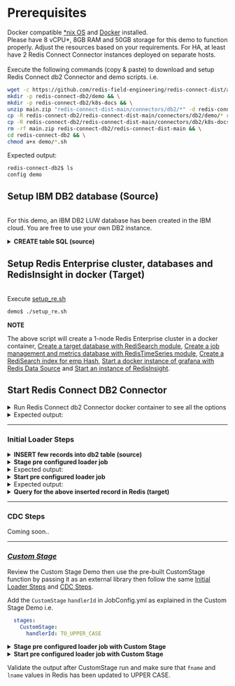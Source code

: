 # Prerequisites
Docker compatible [*nix OS](https://en.wikipedia.org/wiki/Unix-like) and [Docker](https://docs.docker.com/get-docker) installed.
<br>Please have 8 vCPU*, 8GB RAM and 50GB storage for this demo to function properly. Adjust the resources based on your requirements. For HA, at least have 2 Redis Connect Connector instances deployed on separate hosts.</br>
<br>Execute the following commands (copy & paste) to download and setup Redis Connect db2 Connector and demo scripts.
i.e.</br>

```bash
wget -c https://github.com/redis-field-engineering/redis-connect-dist/archive/main.zip && \
mkdir -p redis-connect-db2/demo && \
mkdir -p redis-connect-db2/k8s-docs && \
unzip main.zip "redis-connect-dist-main/connectors/db2/*" -d redis-connect-db2 && \
cp -R redis-connect-db2/redis-connect-dist-main/connectors/db2/demo/* redis-connect-db2/demo && \
cp -R redis-connect-db2/redis-connect-dist-main/connectors/db2/k8s-docs/* redis-connect-db2/k8s-docs && \
rm -rf main.zip redis-connect-db2/redis-connect-dist-main && \
cd redis-connect-db2 && \
chmod a+x demo/*.sh
```

Expected output:
```bash
redis-connect-db2$ ls
config demo
```

## Setup IBM DB2 database (Source)
<br>For this demo, an IBM DB2 LUW database has been created in the IBM cloud. You are free to use your own DB2 instance.</br>

<details><summary><b>CREATE table SQL (source)</b></summary>
<p>

```sql
CREATE TABLE EMP (
       EMPNO    int         NOT NULL,
       FNAME    VARCHAR(50) NULL,
       LNAME    VARCHAR(50) NULL,
       JOB      VARCHAR(50) NULL,
       MGR      int         NULL,
       HIREDATE date        NULL,
       SAL      double      NULL,
       COMM     double      NULL,
       DEPT     int         NULL,
       PRIMARY KEY (EMPNO)      
       )
```

</p>
</details>

## Setup Redis Enterprise cluster, databases and RedisInsight in docker (Target)
<br>Execute [setup_re.sh](setup_re.sh)</br>
```bash
demo$ ./setup_re.sh
```
**NOTE**

The above script will create a 1-node Redis Enterprise cluster in a docker container, [Create a target database with RediSearch module](https://docs.redislabs.com/latest/modules/add-module-to-database/), [Create a job management and metrics database with RedisTimeSeries module](https://docs.redislabs.com/latest/modules/add-module-to-database/), [Create a RediSearch index for emp Hash](https://redislabs.com/blog/getting-started-with-redisearch-2-0/), [Start a docker instance of grafana with Redis Data Source](https://redisgrafana.github.io/) and [Start an instance of RedisInsight](https://docs.redislabs.com/latest/ri/installing/install-docker/).

## Start Redis Connect DB2 Connector

<details><summary>Run Redis Connect db2 Connector docker container to see all the options</summary>
<p>

```bash
docker run \
-it --rm --privileged=true \
--name redis-connect-db2 \
-e REDISCONNECT_LOGBACK_CONFIG=/opt/redislabs/redis-connect-db2/config/logback.xml \
-e REDISCONNECT_CONFIG=/opt/redislabs/redis-connect-db2/config/samples/loader \
-e REDISCONNECT_SOURCE_USERNAME=jjd47182 \
-e REDISCONNECT_SOURCE_PASSWORD=xl+c84m9tmgg1q6v \
-e REDISCONNECT_TARGET_USERNAME="" \
-e REDISCONNECT_TARGET_PASSWORD="" \
-e REDISCONNECT_JAVA_OPTIONS="-Xms256m -Xmx256m" \
-v $(pwd)/config:/opt/redislabs/redis-connect-db2/config \
--net host \
redislabs/redis-connect-db2:latest
```

</p>
</details>

<details><summary>Expected output:</summary>
<p>
  
```bash
-------------------------------
Redis Connect startup script.
*******************************
Please ensure that the values of environment variables in /opt/redislabs/redis-connect-db2/bin/redisconnect.conf are correctly mapped before executing any of the options below
*******************************
Usage: [-h|cli|stage|start]
options:
-h: Print this help message and exit.
cli: starts redis-connect-cli.
stage: clean and stage redis database with cdc or initial loader job configurations.
start: start Redis Connect instance with provided cdc or initial loader job configurations.
-------------------------------
```

</p>
</details>

-------------------------------

### Initial Loader Steps
<details><summary><b>INSERT few records into db2 table (source)</b></summary>
<p>

```sql
INSERT INTO JJD47182.EMP (empno, fname, lname, job, mgr, hiredate, sal, comm, dept) VALUES ('1', 'Basanth', 'Gowda', 'FOUNDER', '1', '2018-08-09 00:00:00.000', '200000', '10', '1')
INSERT INTO JJD47182.EMP (empno, fname, lname, job, mgr, hiredate, sal, comm, dept) VALUES ('2', 'Virag', 'Tripathi', 'SA', '1', '2018-08-06 00:00:00.000', '2000', '10', '1')
INSERT INTO JJD47182.EMP (empno, fname, lname, job, mgr, hiredate, sal, comm, dept) VALUES ('3', 'Drake', 'Albee', 'RSM', '1', '2017-08-09 00:00:00.000', '5000', '10', '1')
INSERT INTO JJD47182.EMP (empno, fname, lname, job, mgr, hiredate, sal, comm, dept) VALUES ('4', 'Nick', 'Doyle', 'DIR', '1', '2019-07-09 00:00:00.000', '10000', '10', '1')
INSERT INTO JJD47182.EMP (empno, fname, lname, job, mgr, hiredate, sal, comm, dept) VALUES ('5', 'Allen', 'Terleto', 'FieldCTO', '1', '2017-06-09 00:00:00.000', '500000', '10', '1')
INSERT INTO JJD47182.EMP (empno, fname, lname, job, mgr, hiredate, sal, comm, dept) VALUES ('6', 'Marco', 'Mankerious', 'SA', '1', '2018-06-09 00:00:00.000', '2000', '10', '1')
INSERT INTO JJD47182.EMP (empno, fname, lname, job, mgr, hiredate, sal, comm, dept) VALUES ('7', 'Brad', 'Barnes', 'SA', '1', '2018-07-09 00:00:00.000', '2000', '10', '1')
INSERT INTO JJD47182.EMP (empno, fname, lname, job, mgr, hiredate, sal, comm, dept) VALUES ('8', 'Quinton', 'Gingras', 'SDR', '1', '2019-07-09 00:00:00.000', '200000', '10', '1')
INSERT INTO JJD47182.EMP (empno, fname, lname, job, mgr, hiredate, sal, comm, dept) VALUES ('9', 'Yuval', 'Shkedi', 'SA', '1', '2019-07-09 00:00:00.000', '200000', '10', '1')
INSERT INTO JJD47182.EMP (empno, fname, lname, job, mgr, hiredate, sal, comm, dept) VALUES ('10', 'Greg', 'Muscatello', 'RSD', '1', '2019-07-09 00:00:00.000', '500000', '10', '1')
```

</p>
</details>

<details><summary><b>Stage pre configured loader job</b></summary>
<p>

```bash
docker run \
-it --rm --privileged=true \
--name redis-connect-db2 \
-e REDISCONNECT_LOGBACK_CONFIG=/opt/redislabs/redis-connect-db2/config/logback.xml \
-e REDISCONNECT_CONFIG=/opt/redislabs/redis-connect-db2/config/samples/loader \
-e REDISCONNECT_SOURCE_USERNAME=jjd47182 \
-e REDISCONNECT_SOURCE_PASSWORD=xl+c84m9tmgg1q6v \
-e REDISCONNECT_TARGET_USERNAME="" \
-e REDISCONNECT_TARGET_PASSWORD="" \
-e REDISCONNECT_JAVA_OPTIONS="-Xms256m -Xmx256m" \
-v $(pwd)/config:/opt/redislabs/redis-connect-db2/config \
--net host \
redislabs/redis-connect-db2:latest stage
```

</p>
</details>

<details><summary>Expected output:</summary>
<p>

```bash
-------------------------------
Staging Redis Connect redis-connect-db2 v1.0.2.11 job using Java 11.0.12 on virag-cdc started by root in /opt/redislabs/redis-connect-db2/bin
Loading Redis Connect redis-connect-db2 Configurations from /opt/redislabs/redis-connect-db2/config/samples/loader
.....
.....
19:55:15.314 [main] INFO  startup - Setup Completed.
-------------------------------
```

</p>
</details>

<details><summary><b>Start pre configured loader job</b></summary>
<p>

```bash
docker run \
-it --rm --privileged=true \
--name redis-connect-db2 \
-e REDISCONNECT_LOGBACK_CONFIG=/opt/redislabs/redis-connect-db2/config/logback.xml \
-e REDISCONNECT_CONFIG=/opt/redislabs/redis-connect-db2/config/samples/loader \
-e REDISCONNECT_SOURCE_USERNAME=jjd47182 \
-e REDISCONNECT_SOURCE_PASSWORD=xl+c84m9tmgg1q6v \
-e REDISCONNECT_TARGET_USERNAME="" \
-e REDISCONNECT_TARGET_PASSWORD="" \
-e REDISCONNECT_JAVA_OPTIONS="-Xms256m -Xmx256m" \
-v $(pwd)/config:/opt/redislabs/redis-connect-db2/config \
--net host \
redislabs/redis-connect-db2:latest start
```

</p>
</details>

<details><summary>Expected output:</summary>
<p>

```bash
-------------------------------
Starting Redis Connect redis-connect-db2 v1.0.2.11 instance using Java 11.0.12 on virag-cdc started by root in /opt/redislabs/redis-connect-db2/bin
Loading Redis Connect redis-connect-db2 Configurations from /opt/redislabs/redis-connect-db2/config/samples/loader
.....
.....
19:57:30.720 [main] INFO  startup -  /$$$$$$$                  /$$ /$$                  /$$$$$$                                                      /$$
19:57:30.723 [main] INFO  startup - | $$__  $$                | $$|__/                 /$$__  $$                                                    | $$
19:57:30.723 [main] INFO  startup - | $$  \ $$  /$$$$$$   /$$$$$$$ /$$  /$$$$$$$      | $$  \__/  /$$$$$$  /$$$$$$$  /$$$$$$$   /$$$$$$   /$$$$$$$ /$$$$$$
19:57:30.723 [main] INFO  startup - | $$$$$$$/ /$$__  $$ /$$__  $$| $$ /$$_____/      | $$       /$$__  $$| $$__  $$| $$__  $$ /$$__  $$ /$$_____/|_  $$_/
19:57:30.724 [main] INFO  startup - | $$__  $$| $$$$$$$$| $$  | $$| $$|  $$$$$$       | $$      | $$  \ $$| $$  \ $$| $$  \ $$| $$$$$$$$| $$        | $$
19:57:30.724 [main] INFO  startup - | $$  \ $$| $$_____/| $$  | $$| $$ \____  $$      | $$    $$| $$  | $$| $$  | $$| $$  | $$| $$_____/| $$        | $$ /$$
19:57:30.724 [main] INFO  startup - | $$  | $$|  $$$$$$$|  $$$$$$$| $$ /$$$$$$$/      |  $$$$$$/|  $$$$$$/| $$  | $$| $$  | $$|  $$$$$$$|  $$$$$$$  |  $$$$/
19:57:30.724 [main] INFO  startup - |__/  |__/ \_______/ \_______/|__/|_______/        \______/  \______/ |__/  |__/|__/  |__/ \_______/ \_______/   \___/
19:57:30.724 [main] INFO  startup -
19:57:30.725 [main] INFO  startup -
19:57:30.725 [main] INFO  startup - ##################################################################
19:57:30.725 [main] INFO  startup -
19:57:30.725 [main] INFO  startup - Initializing Redis Connect Instance
19:57:30.725 [main] INFO  startup -
19:57:30.725 [main] INFO  startup - ##################################################################
.....
.....
19:57:46.800 [JobManagement-1] INFO  startup - Job Manager owned by a different process ? : false : empLoader
19:57:46.801 [JobManagement-2] INFO  redisconnect - Refreshing Heartbeat signal for : hb-loaderJobManager , with value : empLoader-JM-30@virag-cdc , expiry : 30000
19:57:57.986 [JobManagement-1] INFO  startup - Fetched JobConfig for : batchtaskcreator
19:57:57.986 [JobManagement-1] INFO  startup - Starting Pipeline for Job : batchtaskcreator
19:57:57.986 [JobManagement-1] INFO  startup - 1 of 5 Jobs Claimed
19:57:57.986 [JobManagement-1] INFO  startup - 1 of 5 Jobs Claimed
.....
.....  
```

</p>
</details>

<details><summary><b>Query for the above inserted record in Redis (target)</b></summary>
<p>

```bash
demo$ sudo docker exec -it re-node1 bash -c 'redis-cli -p 12000 ft.search idx:emp "*"'
 1) (integer) 10
 2) "emp:9"
 3)  1) "COMM"
     2) "10.0"
     3) "FirstName"
     4) "Yuval"
     5) "HIREDATE"
     6) "2019-07-09"
     7) "EmployeeNumber"
     8) "9"
     9) "MGR"
    10) "1"
    11) "DEPT"
    12) "1"
    13) "LastName"
    14) "Shkedi"
    15) "JOB"
    16) "SA"
    17) "SAL"
    18) "200000.0"
 4) "emp:8"
 5)  1) "COMM"
     2) "10.0"
     3) "FirstName"
     4) "Quinton"
     5) "HIREDATE"
     6) "2019-07-09"
     7) "EmployeeNumber"
     8) "8"
     9) "MGR"
    10) "1"
    11) "DEPT"
    12) "1"
    13) "LastName"
    14) "Gingras"
    15) "JOB"
    16) "SDR"
    17) "SAL"
    18) "200000.0"
 6) "emp:7"
 7)  1) "COMM"
     2) "10.0"
     3) "FirstName"
     4) "Brad"
     5) "HIREDATE"
     6) "2018-07-09"
     7) "EmployeeNumber"
     8) "7"
     9) "MGR"
    10) "1"
    11) "DEPT"
    12) "1"
    13) "LastName"
    14) "Barnes"
    15) "JOB"
    16) "SA"
    17) "SAL"
    18) "2000.0"
 8) "emp:6"
 9)  1) "COMM"
     2) "10.0"
     3) "FirstName"
     4) "Marco"
     5) "HIREDATE"
     6) "2018-06-09"
     7) "EmployeeNumber"
     8) "6"
     9) "MGR"
    10) "1"
    11) "DEPT"
    12) "1"
    13) "LastName"
    14) "Mankerious"
    15) "JOB"
    16) "SA"
    17) "SAL"
    18) "2000.0"
10) "emp:5"
11)  1) "COMM"
     2) "10.0"
     3) "FirstName"
     4) "Allen"
     5) "HIREDATE"
     6) "2017-06-09"
     7) "EmployeeNumber"
     8) "5"
     9) "MGR"
    10) "1"
    11) "DEPT"
    12) "1"
    13) "LastName"
    14) "Terleto"
    15) "JOB"
    16) "FieldCTO"
    17) "SAL"
    18) "500000.0"
12) "emp:4"
13)  1) "COMM"
     2) "10.0"
     3) "FirstName"
     4) "Nick"
     5) "HIREDATE"
     6) "2019-07-09"
     7) "EmployeeNumber"
     8) "4"
     9) "MGR"
    10) "1"
    11) "DEPT"
    12) "1"
    13) "LastName"
    14) "Doyle"
    15) "JOB"
    16) "DIR"
    17) "SAL"
    18) "10000.0"
14) "emp:3"
15)  1) "COMM"
     2) "10.0"
     3) "FirstName"
     4) "Drake"
     5) "HIREDATE"
     6) "2017-08-09"
     7) "EmployeeNumber"
     8) "3"
     9) "MGR"
    10) "1"
    11) "DEPT"
    12) "1"
    13) "LastName"
    14) "Albee"
    15) "JOB"
    16) "RSM"
    17) "SAL"
    18) "5000.0"
16) "emp:2"
17)  1) "COMM"
     2) "10.0"
     3) "FirstName"
     4) "Virag"
     5) "HIREDATE"
     6) "2018-08-06"
     7) "EmployeeNumber"
     8) "2"
     9) "MGR"
    10) "1"
    11) "DEPT"
    12) "1"
    13) "LastName"
    14) "Tripathi"
    15) "JOB"
    16) "SA"
    17) "SAL"
    18) "2000.0"
18) "emp:10"
19)  1) "COMM"
     2) "10.0"
     3) "FirstName"
     4) "Greg"
     5) "HIREDATE"
     6) "2019-07-09"
     7) "EmployeeNumber"
     8) "10"
     9) "MGR"
    10) "1"
    11) "DEPT"
    12) "1"
    13) "LastName"
    14) "Muscatello"
    15) "JOB"
    16) "RSD"
    17) "SAL"
    18) "500000.0"
20) "emp:1"
21)  1) "COMM"
     2) "10.0"
     3) "FirstName"
     4) "Basanth"
     5) "HIREDATE"
     6) "2018-08-09"
     7) "EmployeeNumber"
     8) "1"
     9) "MGR"
    10) "1"
    11) "DEPT"
    12) "1"
    13) "LastName"
    14) "Gowda"
    15) "JOB"
    16) "FOUNDER"
    17) "SAL"
    18) "200000.0"
```

</p>
</details>

-------------------------------

### CDC Steps
Coming soon..

-------------------------------

### [_Custom Stage_](https://github.com/redis-field-engineering/redis-connect-custom-stage-demo)

Review the Custom Stage Demo then use the pre-built CustomStage function by passing it as an external library then follow the same [Initial Loader Steps](#initial-loader-steps) and [CDC Steps](#cdc-steps).

Add the `CustomStage` `handlerId` in JobConfig.yml as explained in the Custom Stage Demo i.e.
```yml
  stages:
    CustomStage:
      handlerId: TO_UPPER_CASE
```
<details><summary><b>Stage pre configured loader job with Custom Stage</b></summary>
<p>

```bash
docker run \
-it --rm --privileged=true \
--name redis-connect-db2 \
-e REDISCONNECT_LOGBACK_CONFIG=/opt/redislabs/redis-connect-db2/config/logback.xml \
-e REDISCONNECT_CONFIG=/opt/redislabs/redis-connect-db2/config/samples/loader \
-e REDISCONNECT_SOURCE_USERNAME=jjd47182 \
-e REDISCONNECT_SOURCE_PASSWORD=xl+c84m9tmgg1q6v \
-e REDISCONNECT_TARGET_USERNAME="" \
-e REDISCONNECT_TARGET_PASSWORD="" \
-e REDISCONNECT_JAVA_OPTIONS="-Xms256m -Xmx256m" \
-v $(pwd)/config:/opt/redislabs/redis-connect-db2/config \
-v $(pwd)/extlib:/opt/redislabs/redis-connect-db2/extlib \
--net host \
redislabs/redis-connect-db2:latest stage
```

</p>
</details>

<details><summary><b>Start pre configured loader job with Custom Stage</b></summary>
<p>

```bash
docker run \
-it --rm --privileged=true \
--name redis-connect-db2 \
-e REDISCONNECT_LOGBACK_CONFIG=/opt/redislabs/redis-connect-db2/config/logback.xml \
-e REDISCONNECT_CONFIG=/opt/redislabs/redis-connect-db2/config/samples/loader \
-e REDISCONNECT_SOURCE_USERNAME=jjd47182 \
-e REDISCONNECT_SOURCE_PASSWORD=xl+c84m9tmgg1q6v \
-e REDISCONNECT_TARGET_USERNAME="" \
-e REDISCONNECT_TARGET_PASSWORD="" \
-e REDISCONNECT_JAVA_OPTIONS="-Xms256m -Xmx256m" \
-v $(pwd)/config:/opt/redislabs/redis-connect-db2/config \
-v $(pwd)/extlib:/opt/redislabs/redis-connect-db2/extlib \
--net host \
redislabs/redis-connect-db2:latest start
```

</p>
</details>

Validate the output after CustomStage run and make sure that `fname` and `lname` values in Redis has been updated to UPPER CASE.
